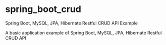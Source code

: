 # spring_boot_crud
Spring Boot, MySQL, JPA, Hibernate Restful CRUD API Example

A basic application example of Spring Boot, MySQL, JPA, Hibernate Restful CRUD API
